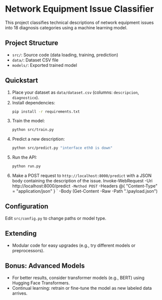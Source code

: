 # Network Equipment Issue Classifier

This project classifies technical descriptions of network equipment issues into 18 diagnosis categories using a machine learning model.

## Project Structure

- `src/`: Source code (data loading, training, prediction)
- `data/`: Dataset CSV file
- `models/`: Exported trained model

## Quickstart

1. Place your dataset as `data/dataset.csv` (columns: `descripcion`, `diagnostico`).
2. Install dependencies:
   ```bash
   pip install -r requirements.txt
   ```
3. Train the model:
   ```bash
   python src/train.py
   ```
4. Predict a new description:
   ```bash
   python src/predict.py "interface eth0 is down"
   ```
5. Run the API:
   ```bash
   python run.py
   ```
6. Make a POST request to `http://localhost:8000/predict` with a JSON body containing the description of the issue.
Invoke-WebRequest -Uri http://localhost:8000/predict `
  -Method POST `
  -Headers @{ "Content-Type" = "application/json" } `
  -Body (Get-Content -Raw -Path ".\payload.json")

## Configuration

Edit `src/config.py` to change paths or model type.

## Extending
- Modular code for easy upgrades (e.g., try different models or preprocessors).

## Bonus: Advanced Models
- For better results, consider transformer models (e.g., BERT) using Hugging Face Transformers.
- Continual learning: retrain or fine-tune the model as new labeled data arrives.
